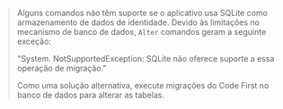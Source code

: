 > Alguns comandos não têm suporte se o aplicativo usa SQLite como armazenamento de dados de identidade. Devido às limitações no mecanismo de banco de dados, `Alter` comandos geram a seguinte exceção:
>
> "System. NotSupportedException: SQLite não oferece suporte a essa operação de migração." 
>
> Como uma solução alternativa, execute migrações do Code First no banco de dados para alterar as tabelas.
